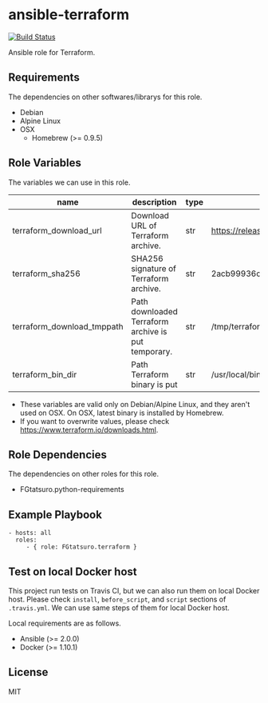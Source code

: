 ansible-terraform
====================================

[![Build Status](https://travis-ci.org/FGtatsuro/ansible-terraform.svg?branch=master)](https://travis-ci.org/FGtatsuro/ansible-terraform)

Ansible role for Terraform.

Requirements
------------

The dependencies on other softwares/librarys for this role.

- Debian
- Alpine Linux
- OSX
  - Homebrew (>= 0.9.5)

Role Variables
--------------

The variables we can use in this role.

|name|description|type|default|
|---|---|---|---|
|terraform_download_url|Download URL of Terraform archive.|str|https://releases.hashicorp.com/terraform/0.12.15/terraform_0.12.15_linux_amd64.zip|
|terraform_sha256|SHA256 signature of Terraform archive.|str|2acb99936c32f04d0779c3aba3552d6d2a1fa32ed63cbca83a84e58714f22022|
|terraform_download_tmppath|Path downloaded Terraform archive is put temporary.|str|/tmp/terraform.zip|
|terraform_bin_dir|Path Terraform binary is put|str|/usr/local/bin|

- These variables are valid only on Debian/Alpine Linux, and they aren't used on OSX. On OSX, latest binary is installed by Homebrew.
- If you want to overwrite values, please check https://www.terraform.io/downloads.html.

Role Dependencies
-----------------

The dependencies on other roles for this role.

- FGtatsuro.python-requirements

Example Playbook
----------------

    - hosts: all
      roles:
         - { role: FGtatsuro.terraform }

Test on local Docker host
-------------------------

This project run tests on Travis CI, but we can also run them on local Docker host.
Please check `install`, `before_script`, and `script` sections of `.travis.yml`.
We can use same steps of them for local Docker host.

Local requirements are as follows.

- Ansible (>= 2.0.0)
- Docker (>= 1.10.1)

License
-------

MIT
